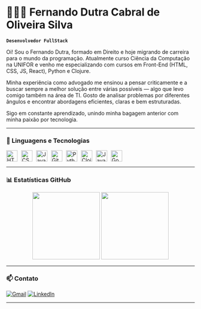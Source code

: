 # 🧑🏻‍💻 Fernando Dutra Cabral de Oliveira Silva

**`Desenvolvedor FullStack`**

Oi! Sou o Fernando Dutra, formado em Direito e hoje migrando de carreira para o mundo da programação. Atualmente curso Ciência da Computação na UNIFOR e venho me especializando com cursos em Front-End (HTML, CSS, JS, React), Python e Clojure.

Minha experiência como advogado me ensinou a pensar criticamente e a buscar sempre a melhor solução entre várias possíveis — algo que levo comigo também na área de TI. Gosto de analisar problemas por diferentes ângulos e encontrar abordagens eficientes, claras e bem estruturadas.

Sigo em constante aprendizado, unindo minha bagagem anterior com minha paixão por tecnologia.

---

### 🤖 Linguagens e Tecnologias

<div style="display: flex; gap: 10px;">
  <img title="HTML" alt="HTML" width="30px" src="https://cdn.jsdelivr.net/gh/devicons/devicon@latest/icons/html5/html5-original.svg"/>
  <img title="CSS" alt="CSS" width="30px" src="https://cdn.jsdelivr.net/gh/devicons/devicon@latest/icons/css3/css3-original.svg"/>
  <img title="JavaScript" alt="JavaScript" width="30px" src="https://cdn.jsdelivr.net/gh/devicons/devicon@latest/icons/javascript/javascript-original.svg"/>
  <img title="Git" alt="Git" width="30px" src="https://cdn.jsdelivr.net/gh/devicons/devicon@latest/icons/git/git-original.svg"/>
  <img title="Python" alt="Python" width="30px" src="https://cdn.jsdelivr.net/gh/devicons/devicon@latest/icons/python/python-original.svg"/>
  <img title="Clojure" alt="Clojure" width="30px" src="https://cdn.jsdelivr.net/gh/devicons/devicon@latest/icons/clojure/clojure-original.svg"/>
  <img title="Java" alt="Java" width="30px" src="https://cdn.jsdelivr.net/gh/devicons/devicon@latest/icons/java/java-original.svg"/>
  <img title="Godot" alt="Godot" width="30px" src="https://cdn.jsdelivr.net/gh/devicons/devicon@latest/icons/godot/godot-original.svg"/>
</div>

---

### 📊 Estatísticas GitHub

<div align="center">
  <img 
    height="180em" 
    src="https://github-readme-stats.vercel.app/api?username=fernandoDCabral&show_icons=true&theme=tokyonight&locale=pt-br" 
  />
  <img 
    height="180em" 
    src="https://github-readme-stats.vercel.app/api/top-langs/?username=fernandoDCabral&theme=tokyonight&layout=compact&custom_title=Tecnologias&langs_count=4" 
  />
</div>

---

### 📫 Contato

[![Gmail](https://img.shields.io/badge/Gmail-D14836?style=for-the-badge&logo=gmail&logoColor=white)](mailto:fernando.dutra992@gmail.com)  [![LinkedIn](https://img.shields.io/badge/linkedin-%230077B5.svg?style=for-the-badge&logo=linkedin&logoColor=white)](https://www.linkedin.com/in/fernandodutracabraldeoliveirasilva/)

---
